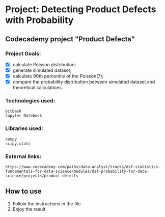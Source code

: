 # **Project: Detecting Product Defects with Probability**
## Codecademy project "Product Defects"

### Project Goals:
- [x] calculate Poisson distribution;
- [x] generate simulated dataset;
- [x] calculate 90th percentile of the Poisson(7);
- [x] compare the probability distribution between simulated dataset and theoretical calculations.

### Technologies used:
```
GitBash
Jupyter Notebook
```
### Libraries used:
```
numpy
scipy.stats
```

### External links:
```
https://www.codecademy.com/paths/data-analyst/tracks/dsf-statistics-fundamentals-for-data-science/modules/dsf-probability-for-data-science/projects/product-defects
```

## How to use ##
1. Follow the instructions in the file
2. Enjoy the result
